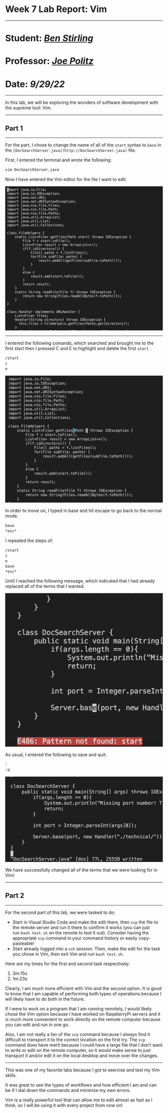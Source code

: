 # Week 7 Lab Report: Vim

---

# Student: ***[Ben Stirling](https://github.com/abenstirling)***
# Professor: ***[Joe Politz](https://github.com/jpolitz)***
# Date: ***9/29/22***

---

In this lab, we will be exploring the wonders of software development with the supreme tool: Vim. 

---

## Part 1

---

For the part, I chose to change the name of all of the `start` syntax to `base` in the `[DocSearchServer.java](http://DocSearchServer.java)` file. 

First, I entered the terminal and wrote the following: 

```bash
vim DocSearchServer.java
```

Now I have entered the Vim editor for the file I want to edit. 

![Untitled](Week%207%20Lab%20Report%20Vim%2028685867ab20403da3582d6087e8550b/Untitled.png)

---

I entered the following comands, which searched and brought me to the first start then I pressed C and E to highlight and delete the first `start` . 

```bash
/start
c
e
```

![Untitled](Week%207%20Lab%20Report%20Vim%2028685867ab20403da3582d6087e8550b/Untitled%201.png)

In order to move on, I typed in base and hit escape to go back to the normal mode. 

```bash
base
*esc*
```

I repeated the steps of:

```bash
/start
c
e
base
*esc*
```

Until I reached the following message, which indicated that I had already replaced all of the terms that I wanted. 

![Untitled](Week%207%20Lab%20Report%20Vim%2028685867ab20403da3582d6087e8550b/Untitled%202.png)

As usual, I entered the following to save and quit: 

```bash
: 
:q
```

![Untitled](Week%207%20Lab%20Report%20Vim%2028685867ab20403da3582d6087e8550b/Untitled%203.png)

We have successfully changed all of the terms that we were looking for in Vim!

---

## Part 2

---

For the second part of this lab, we were tasked to do:

- Start in Visual Studio Code and make the edit there, then `scp` the file to the remote server and run it there to confirm it works (you can just run `bash test.sh` on the remote to test it out). Consider having the appropriate `scp` command in your command history or easily copy-pasteable!
- Start already logged into a `ssh` session. Then, make the edit for the task you chose in Vim, then exit Vim and run `bash test.sh`.

Here are my times for the first and second task respectively: 

1. 3m:15s
2. 1m:23s

Clearly, I am much more efficient with Vim and the second option. It is good to know that I am capable of performing both types of operations because I will likely have to do both in the future. 

If I were to work on a program that I am running remotely, I would likely chose the Vim option because I have worked on RaspberryPi servers and it is much more convenient to work directly on the remote computer because you can edit and run in one go. 

Also, I am not really a fan of the `scp` command because I always find it difficult to transport it to the correct location on the first try. The `scp` command does have merit because I could have a large file that I don’t want to write or edit on the remote computer, so it would make sense to just transport it and/or edit it on the local desktop and move over the changes. 

---

This was one of my favorite labs because I got to exercise and test my Vim skills.

It was great to see the types of workflows and how efficient I am and can be if I dial down the commands and minimize my own errors. 

Vim is a really powerful tool that can allow me to edit almost as fast as I think, so I will be using it with every project from now on!